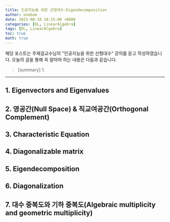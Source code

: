 ```yaml
---
title: 인공지능을 위한 선형대수:Eigendecomposition
author: onebom
date: 2023-08-18 18:15:00 +0800
categories: [DL, LinearAlgebra]
tags: [DL, LinearAlgebra]
toc: true
math: true
---
```


해당 포스트는 주재걸교수님의 "인공지능을 위한 선형대수" 강의를 듣고 작성하였습니다.
오늘의 글을 통해 꼭 알아야 하는 내용은 다음과 같습니다.
> [summary]
> 1. 

---

##  1. Eigenvectors and Eigenvalues

## 2. 영공간(Null Space) & 직교여공간(Orthogonal Complement)

## 3. Characteristic Equation

## 4. Diagonalizable matrix

## 5. Eigendecomposition

## 6. Diagonalization

## 7. 대수 중복도와 기하 중복도(Algebraic multiplicity and geometric multiplicity)